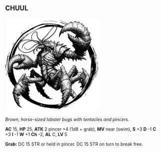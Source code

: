 ## CHUUL

![](images/chuul.webp)

_Brown, horse-sized lobster bugs with tentacles and pincers._

**AC** 15, **HP** 25, **ATK** 2 pincer +4 (1d8 + grab), **MV** near (swim), **S** +3 **D** -1 **C** +3 **I** -1 **W** +1 **Ch** -2, **AL** C, **LV** 5

**Grab:** DC 15 STR or held in pincer. DC 15 STR on turn to break free.

